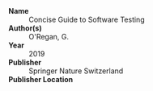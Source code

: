 
<dl>
	<dt><strong>Name</strong></dt>
	<dd>Concise Guide to Software Testing</dd>
	<dt><strong>Author(s)</strong></dt>
	<dd>O'Regan, G.</dd>
	<dt><strong>Year</strong></dt>
	<dd>2019</dd>
	<dt><strong>Publisher</strong></dt>
	<dd>Springer Nature Switzerland</dd>
	<dt><strong>Publisher Location</strong></dt>
	<dd></dd>
</dl>

